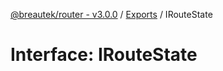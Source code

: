 [@breautek/router - v3.0.0](../README.md) / [Exports](../modules.md) / IRouteState

# Interface: IRouteState
